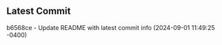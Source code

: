 
## Latest Commit
b6568ce - Update README with latest commit info (2024-09-01 11:49:25 -0400) <Yunxi-Zhou>

